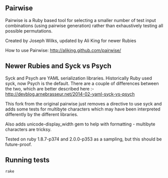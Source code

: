 Pairwise
-------

Pairwise is a Ruby based tool for selecting a smaller number of test input combinations (using pairwise generation) 
rather than exhaustively testing all possible permutations.

Created by Joseph Wilks, updated by Ali King for newer Rubies

How to use Pairwise: http://aliking.github.com/pairwise/

Newer Rubies and Syck vs Psych
-----------
Syck and Psych are YAML serialization libraries. Historically Ruby used syck, now Psych is the default. There are a 
couple of differences between the two, which are better described here :- http://devblog.arnebrasseur.net/2014-02-yaml-syck-vs-psych

This fork from the original pairwise just removes a directive to use syck and adds some tests for multibyte characters 
which may have been interpreted differently by the different libraries. 

Also adds unicode-display_width gem to help with formatting - multibyte characters are tricksy.

Tested on ruby 1.8.7-p374 and 2.0.0-p353 as a sampling, but this should be future-proof. 


Running tests
------------
<pre><code>rake</code></pre



Copyright
--------

See LICENSE for details.

